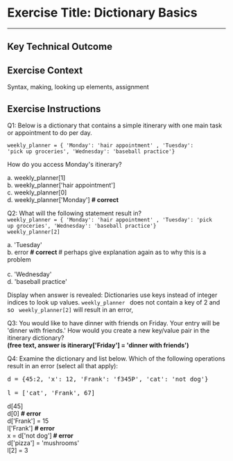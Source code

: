 # Exercise Title: Dictionary Basics
---
## Key Technical Outcome

## Exercise Context
Syntax, making, looking up elements, assignment

## Exercise Instructions

Q1: Below is a dictionary that contains a simple itinerary with one main task or appointment to do per day.

<code>weekly_planner = { 'Monday': 'hair appointment'  , 'Tuesday': 'pick up groceries', 'Wednesday': 'baseball practice'}</code>

How do you access Monday's itinerary?

a. weekly_planner[1] <br>
b. weekly_planner['hair appointment'] <br>
c. weekly_planner[0] <br>
d. weekly_planner['Monday'] <b># correct </b>

Q2: What will the following statement result in?<br>
<code>weekly_planner = { 'Monday': 'hair appointment'  , 'Tuesday': 'pick up groceries', 'Wednesday': 'baseball practice'}</code><br>
<code>weekly_planner[2]</code>

a. 'Tuesday' <br>
b. error <b># correct </b> # perhaps give explanation again as to why this is a problem<br>  
c. 'Wednesday' <br>
d. 'baseball practice' <br>

Display when answer is revealed:  Dictionaries use keys instead of integer indices to look up values. <code>weekly_planner </code> does not contain a key of 2 and so <code> weekly_planner[2]</code> will result in an error,

Q3: You would like to have dinner with friends on Friday. Your entry will be 'dinner with friends.' How would you create a new key/value pair in the itinerary dictionary? <br>
<b>(free text, answer is itinerary['Friday'] = 'dinner with friends')</b>

Q4: Examine the dictionary and list below. Which of the following operations result in an error (select all that apply):

<pre>d = {45:2, 'x': 12, 'Frank': 'f345P', 'cat': 'not dog'}<br>
l = ['cat', 'Frank', 67]</pre>

d[45] <br>
d[0] <b> # error </b><br>
d['Frank'] = 15 <br>
l['Frank'] <b> # error </b><br>
x = d['not dog']<b> # error </b><br>
d['pizza'] = 'mushrooms' <br>
l[2] = 3 <br>
